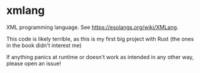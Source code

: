  # xmlang
 XML programming language. See https://esolangs.org/wiki/XMLang.
 
This code is likely terrible, as this is my first big project with Rust (the ones in the book didn't interest me)

If anything panics at runtime or doesn't work as intended in any other way, please open an issue!
